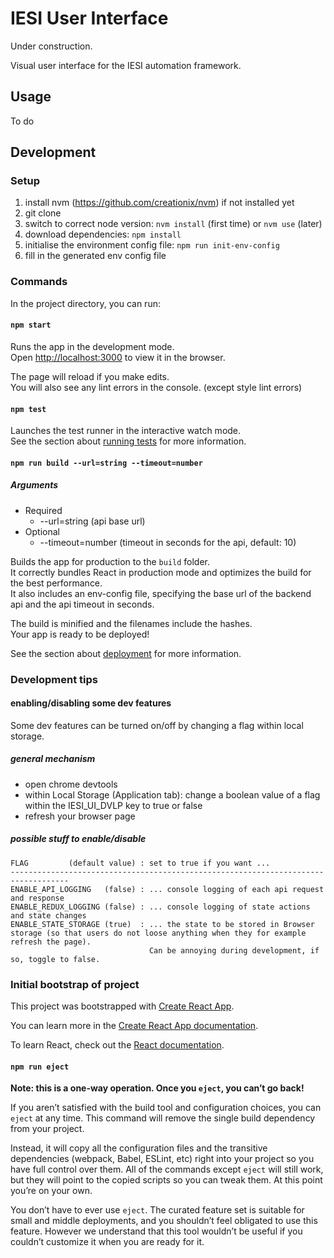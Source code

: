 # IESI User Interface

Under construction.

Visual user interface for the IESI automation framework.

## Usage

To do

## Development

### Setup

1. install nvm (https://github.com/creationix/nvm) if not installed yet
2. git clone <this repo>
3. switch to correct node version: `nvm install` (first time) or `nvm use` (later)
4. download dependencies: `npm install`
5. initialise the environment config file: `npm run init-env-config`
6. fill in the generated env config file

### Commands

In the project directory, you can run:

#### `npm start`

Runs the app in the development mode.<br />
Open [http://localhost:3000](http://localhost:3000) to view it in the browser.

The page will reload if you make edits.<br />
You will also see any lint errors in the console. (except style lint errors)

#### `npm test`

Launches the test runner in the interactive watch mode.<br />
See the section about [running tests](https://facebook.github.io/create-react-app/docs/running-tests) for more information.

#### `npm run build --url=string --timeout=number`

##### Arguments
* Required
  * --url=string (api base url)
* Optional
  * --timeout=number (timeout in seconds for the api, default: 10)

Builds the app for production to the `build` folder.<br />
It correctly bundles React in production mode and optimizes the build for the best performance.<br />
It also includes an env-config file, specifying the base url of the backend api and the api timeout in seconds.

The build is minified and the filenames include the hashes.<br />
Your app is ready to be deployed!

See the section about [deployment](https://facebook.github.io/create-react-app/docs/deployment) for more information.

### Development tips

#### enabling/disabling some dev features

Some dev features can be turned on/off by changing a flag within local storage.

##### general mechanism

* open chrome devtools
* within Local Storage (Application tab): change a boolean value of a flag within the IESI_UI_DVLP key to true or false
* refresh your browser page

##### possible stuff to enable/disable

    FLAG         (default value) : set to true if you want ...
    -----------------------------------------------------------------------------------
    ENABLE_API_LOGGING   (false) : ... console logging of each api request and response
    ENABLE_REDUX_LOGGING (false) : ... console logging of state actions and state changes
    ENABLE_STATE_STORAGE (true)  : ... the state to be stored in Browser storage (so that users do not loose anything when they for example refresh the page).
                                   Can be annoying during development, if so, toggle to false.

### Initial bootstrap of project

This project was bootstrapped with [Create React App](https://github.com/facebook/create-react-app).

You can learn more in the [Create React App documentation](https://facebook.github.io/create-react-app/docs/getting-started).

To learn React, check out the [React documentation](https://reactjs.org/).

#### `npm run eject`

**Note: this is a one-way operation. Once you `eject`, you can’t go back!**

If you aren’t satisfied with the build tool and configuration choices, you can `eject` at any time. This command will remove the single build dependency from your project.

Instead, it will copy all the configuration files and the transitive dependencies (webpack, Babel, ESLint, etc) right into your project so you have full control over them. All of the commands except `eject` will still work, but they will point to the copied scripts so you can tweak them. At this point you’re on your own.

You don’t have to ever use `eject`. The curated feature set is suitable for small and middle deployments, and you shouldn’t feel obligated to use this feature. However we understand that this tool wouldn’t be useful if you couldn’t customize it when you are ready for it.
